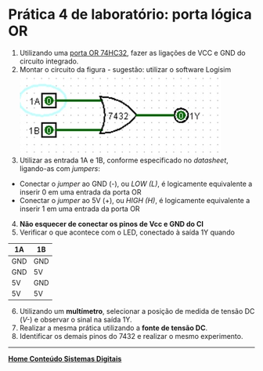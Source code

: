 # Prática 4 de laboratório: porta lógica OR

1. Utilizando uma [porta OR 74HC32](https://claytonjasilva.github.io/sisdig_aulas/SN74HC32N_Texas.pdf), fazer as ligações de VCC e GND do circuito integrado.
2. Montar o circuito da figura - sugestão: utilizar o software Logisim  
 ![Porta OR](/sisdig_aulas/images_sisdig/praticaor.jpg)   
3. Utilizar as entrada 1A e 1B, conforme especificado no *datasheet*, ligando-as com *jumpers*:  
 - Conectar o *jumper* ao GND (-), ou *LOW (L)*, é logicamente equivalente a inserir 0 em uma entrada da porta OR  
 - Conectar o *jumper* ao 5V (+), ou *HIGH (H)*, é logicamente equivalente a inserir 1 em uma entrada da porta OR
4. **Não esquecer de conectar os pinos de Vcc e GND do CI**
5. Verificar o que acontece com o LED, conectado à saída 1Y quando

| 1A | 1B |
| - | - |
| GND | GND |
| GND | 5V |
| 5V | GND |
| 5V | 5V |
6. Utilizando um **multímetro**, selecionar a posição de medida de tensão DC (*V-*) e observar o sinal na saída 1Y.
7. Realizar a mesma prática utilizando a **fonte de tensão DC**.
8. Identificar os demais pinos do 7432 e realizar o mesmo experimento. 

 ___
 **[Home Conteúdo Sistemas Digitais](https://github.com/claytonjasilva/claytonjasilva.github.io/blob/main/sisdig_aulas.md)**  
